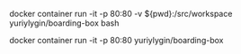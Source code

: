 docker container run -it -p 80:80 -v ${pwd}:/src/workspace yuriylygin/boarding-box bash

docker container run -it -p 80:80  yuriylygin/boarding-box